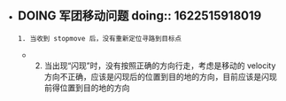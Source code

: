 - DOING 军团移动问题
  doing:: 1622515918019
	-
	  1. 当收到 stopmove 后，没有重新定位寻路到目标点
	-
	  2. 当出现“闪现”时，没有按照正确的方向行走，考虑是移动的 velocity 方向不正确，应该是闪现后的位置到目的地的方向，目前应该是闪现前得位置到目的地的方向